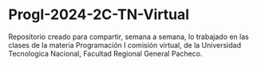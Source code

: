 # ProgI-2024-2C-TN-Virtual

Repositorio creado para compartir, semana a semana, lo trabajado en las clases de la materia Programación I comisión virtual, de la Universidad Tecnologica Nacional, Facultad Regional General Pacheco.
